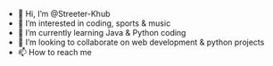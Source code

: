 - 👋 Hi, I’m @Streeter-Khub
- 👀 I’m interested in coding, sports & music
- 🌱 I’m currently learning Java & Python coding
- 💞️ I’m looking to collaborate on web development & python projects
- 📫 How to reach me 

<!---
Streeter-Khub/Streeter-Khub is a ✨ special ✨ repository because its `README.md` (this file) appears on your GitHub profile.
You can click the Preview link to take a look at your changes.
--->
